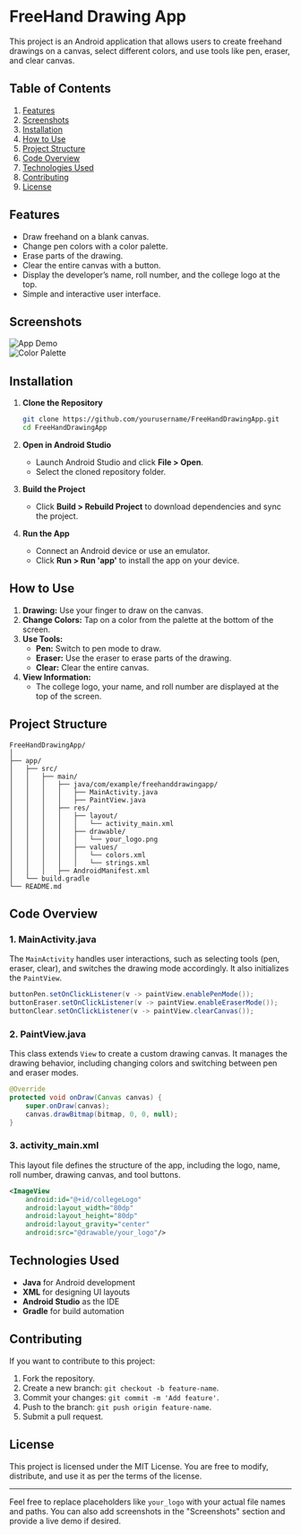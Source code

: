 # FreeHand Drawing App  

This project is an Android application that allows users to create freehand drawings on a canvas, select different colors, and use tools like pen, eraser, and clear canvas.

## Table of Contents  
1. [Features](#features)  
2. [Screenshots](#screenshots)  
3. [Installation](#installation)  
4. [How to Use](#how-to-use)  
5. [Project Structure](#project-structure)  
6. [Code Overview](#code-overview)  
7. [Technologies Used](#technologies-used)  
8. [Contributing](#contributing)  
9. [License](#license)

## Features  
- Draw freehand on a blank canvas.
- Change pen colors with a color palette.
- Erase parts of the drawing.
- Clear the entire canvas with a button.
- Display the developer’s name, roll number, and the college logo at the top.
- Simple and interactive user interface.

## Screenshots  
<!-- Add your screenshots here -->
![App Demo](path_to_screenshot1.png)  
![Color Palette](path_to_screenshot2.png)  

## Installation  
1. **Clone the Repository**  
   ```bash
   git clone https://github.com/yourusername/FreeHandDrawingApp.git
   cd FreeHandDrawingApp
   ```

2. **Open in Android Studio**  
   - Launch Android Studio and click **File > Open**.
   - Select the cloned repository folder.

3. **Build the Project**  
   - Click **Build > Rebuild Project** to download dependencies and sync the project.

4. **Run the App**  
   - Connect an Android device or use an emulator.
   - Click **Run > Run 'app'** to install the app on your device.

## How to Use  
1. **Drawing:** Use your finger to draw on the canvas.
2. **Change Colors:** Tap on a color from the palette at the bottom of the screen.
3. **Use Tools:**  
   - **Pen:** Switch to pen mode to draw.  
   - **Eraser:** Use the eraser to erase parts of the drawing.  
   - **Clear:** Clear the entire canvas.  
4. **View Information:**  
   - The college logo, your name, and roll number are displayed at the top of the screen.

## Project Structure  
```
FreeHandDrawingApp/
│
├── app/
│   ├── src/
│   │   ├── main/
│   │   │   ├── java/com/example/freehanddrawingapp/
│   │   │   │   ├── MainActivity.java
│   │   │   │   ├── PaintView.java
│   │   │   ├── res/
│   │   │   │   ├── layout/
│   │   │   │   │   └── activity_main.xml
│   │   │   │   ├── drawable/
│   │   │   │   │   └── your_logo.png
│   │   │   │   ├── values/
│   │   │   │   │   └── colors.xml
│   │   │   │   │   └── strings.xml
│   │   │   ├── AndroidManifest.xml
│   └── build.gradle
└── README.md
```

## Code Overview  

### 1. **MainActivity.java**
The `MainActivity` handles user interactions, such as selecting tools (pen, eraser, clear), and switches the drawing mode accordingly. It also initializes the `PaintView`.

```java
buttonPen.setOnClickListener(v -> paintView.enablePenMode());
buttonEraser.setOnClickListener(v -> paintView.enableEraserMode());
buttonClear.setOnClickListener(v -> paintView.clearCanvas());
```

### 2. **PaintView.java**
This class extends `View` to create a custom drawing canvas. It manages the drawing behavior, including changing colors and switching between pen and eraser modes.

```java
@Override
protected void onDraw(Canvas canvas) {
    super.onDraw(canvas);
    canvas.drawBitmap(bitmap, 0, 0, null);
}
```

### 3. **activity_main.xml**  
This layout file defines the structure of the app, including the logo, name, roll number, drawing canvas, and tool buttons.

```xml
<ImageView
    android:id="@+id/collegeLogo"
    android:layout_width="80dp"
    android:layout_height="80dp"
    android:layout_gravity="center"
    android:src="@drawable/your_logo"/>
```
## Technologies Used  
- **Java** for Android development  
- **XML** for designing UI layouts  
- **Android Studio** as the IDE  
- **Gradle** for build automation  

## Contributing  
If you want to contribute to this project:  
1. Fork the repository.  
2. Create a new branch: `git checkout -b feature-name`.  
3. Commit your changes: `git commit -m 'Add feature'`.  
4. Push to the branch: `git push origin feature-name`.  
5. Submit a pull request.

## License  
This project is licensed under the MIT License. You are free to modify, distribute, and use it as per the terms of the license.

---

Feel free to replace placeholders like `your_logo` with your actual file names and paths. You can also add screenshots in the "Screenshots" section and provide a live demo if desired.
